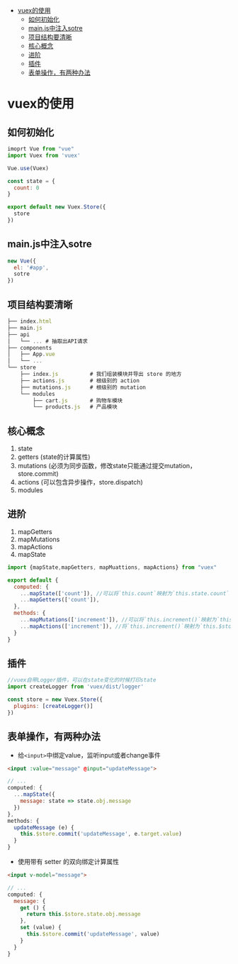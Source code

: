 <!-- TOC -->

- [vuex的使用](#vuex的使用)
  - [如何初始化](#如何初始化)
  - [main.js中注入sotre](#mainjs中注入sotre)
  - [项目结构要清晰](#项目结构要清晰)
  - [核心概念](#核心概念)
  - [进阶](#进阶)
  - [插件](#插件)
  - [表单操作，有两种办法](#表单操作有两种办法)

<!-- /TOC -->

# vuex的使用

## 如何初始化
``` javascript
imoprt Vue from "vue"
import Vuex from 'vuex'

Vue.use(Vuex)

const state = {
  count: 0
}

export default new Vuex.Store({
  store
})
```

## main.js中注入sotre
``` javascript
new Vue({
  el: '#app',
  sotre
})
```

## 项目结构要清晰
``` javascript
├── index.html
├── main.js
├── api
│   └── ... # 抽取出API请求
├── components
│   ├── App.vue
│   └── ...
└── store
    ├── index.js          # 我们组装模块并导出 store 的地方
    ├── actions.js        # 根级别的 action
    ├── mutations.js      # 根级别的 mutation
    └── modules
        ├── cart.js       # 购物车模块
        └── products.js   # 产品模块
```

## 核心概念
1. state
2. getters (state的计算属性)
3. mutations (必须为同步函数，修改state只能通过提交mutation，store.commit)
4. actions (可以包含异步操作，store.dispatch)
5. modules

## 进阶
1. mapGetters
2. mapMutations
3. mapActions
4. mapState
``` javascript
import {mapState,mapGetters, mapMuattions, mapActions} from "vuex"

export default {
  computed: {
    ...mapState(['count']), //可以将`this.count`映射为`this.state.count`
    ...mapGetters(['count']), 
  },
  methods: {
    ...mapMutations(['increment']), //可以将`this.increment()`映射为`this.$store.commit('increment')`
    ...mapActions(['increment']), //将`this.increment()`映射为`this.$store.dispatch('increment')`
  }
}
```

## 插件
``` javascript
//vuex自带Logger插件，可以在state变化的时候打印state
import createLogger from 'vuex/dist/logger'

const store = new Vuex.Store({
  plugins: [createLogger()]
})
```

## 表单操作，有两种办法

* 给`<input>`中绑定value，监听input或者change事件
``` html
<input :value="message" @input="updateMessage">
```

``` javascript
// ...
computed: {
  ...mapState({
    message: state => state.obj.message
  })
},
methods: {
  updateMessage (e) {
    this.$store.commit('updateMessage', e.target.value)
  }
}
```

* 使用带有 setter 的双向绑定计算属性
``` html
<input v-model="message">
```
``` javascript
// ...
computed: {
  message: {
    get () {
      return this.$store.state.obj.message
    },
    set (value) {
      this.$store.commit('updateMessage', value)
    }
  }
}
```